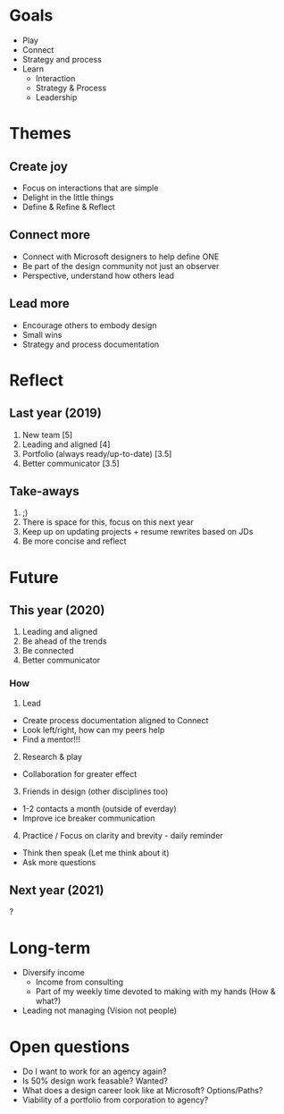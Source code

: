 # Goals
- Play
- Connect
- Strategy and process
- Learn
  - Interaction
  - Strategy & Process
  - Leadership


# Themes
## Create joy
- Focus on interactions that are simple
- Delight in the little things
- Define & Refine & Reflect

## Connect more
- Connect with Microsoft designers to help define ONE
- Be part of the design community not just an observer
- Perspective, understand how others lead

## Lead more
- Encourage others to embody design
- Small wins
- Strategy and process documentation


# Reflect
## Last year (2019)
1. New team [5]
2. Leading and aligned [4]
3. Portfolio (always ready/up-to-date) [3.5]
4. Better communicator [3.5]

## Take-aways
1. ;)
2. There is space for this, focus on this next year
3. Keep up on updating projects + resume rewrites based on JDs
4. Be more concise and reflect


# Future
## This year (2020)
1. Leading and aligned
2. Be ahead of the trends
3. Be connected
4. Better communicator
### How
1. Lead
  - Create process documentation aligned to Connect
  - Look left/right, how can my peers help
  - Find a mentor!!!
2. Research & play
  - Collaboration for greater effect
3. Friends in design (other disciplines too)
  - 1-2 contacts a month (outside of everday)
  - Improve ice breaker communication
4. Practice / Focus on clarity and brevity - daily reminder
  - Think then speak (Let me think about it)
  - Ask more questions

## Next year (2021)
?


# Long-term
- Diversify income
  - Income from consulting
  - Part of my weekly time devoted to making with my hands (How & what?)
- Leading not managing (Vision not people)


# Open questions
- Do I want to work for an agency again?
- Is 50% design work feasable? Wanted?
- What does a design career look like at Microsoft? Options/Paths?
- Viability of a portfolio from corporation to agency?